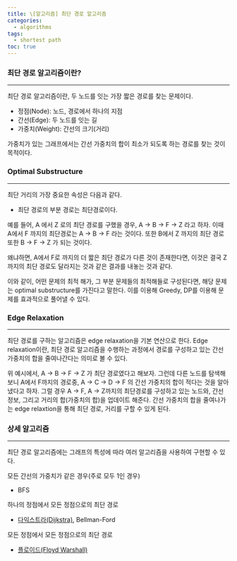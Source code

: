 ```yaml
---
title: \[알고리즘] 최단 경로 알고리즘
categories: 
  - algorithms
tags: 
  - shortest path
toc: true
---
```


### 최단 경로 알고리즘이란?

---

최단 경로 알고리즘이란, 두 노드를 잇는 가장 짧은 경로를 찾는 문제이다.

- 정점(Node): 노드, 경로에서 하나의 지점
- 간선(Edge): 두 노드를 잇는 길
- 가중치(Weight): 간선의 크기(거리)

가중치가 있는 그래프에서는 간선 가중치의 합이 최소가 되도록 하는 경로를 찾는 것이 목적이다.

### Optimal Substructure

---

최단 거리의 가장 중요한 속성은 다음과 같다. 

- 최단 경로의 부분 경로는 최단경로이다.

예를 들어, A 에서 Z 로의 최단 경로를 구했을 경우, A → B → F → Z 라고 하자. 이때 A에서 F 까지의 최단경로는  A → B → F 라는 것이다. 또한 B에서 Z 까지의 최단 경로 또한 B → F → Z 가 되는 것이다.

왜냐하면, A에서 F로 까지의 더 짧은 최단 경로가 다른 것이 존재한다면, 이것은 결국 Z까지의 최단 경로도 달라지는 것과 같은 결과를 내놓는 것과 같다. 

이와 같이, 어떤 문제의 최적 해가, 그 부분 문제들의 최적해들로 구성된다면, 해당 문제는 optimal substructure를 가진다고 말한다. 이를 이용해 Greedy, DP를 이용해 문제를 효과적으로 풀어낼 수 있다.

### Edge Relaxation

---

최단 경로를 구하는 알고리즘은 edge relaxation을 기본 연산으로 한다. Edge relaxation이란, 최단 경로 알고리즘을 수행하는 과정에서 경로를 구성하고 있는 간선 가중치의 합을 줄여나간다는 의미로 볼 수 있다.

위 예시에서, A → B → F → Z 가 최단 경로였다고 해보자. 그런데 다른 노드를 탐색해보니 A에서 F까지의 경로중, A → C → D → F 의 간선 가중치의 합이 적다는 것을 알아냈다고 하자. 그럴 경우 A → F, A → Z까지의 최단경로를 구성하고 있는 노드와, 간선 정보, 그리고 거리의 합(가중치의 합)을 업데이트 해준다. 간선 가중치의 합을 줄여나가는 edge relaxtion을 통해 최단 경로, 거리를 구할 수 있게 된다.

### 상세 알고리즘

---

최단 경로 알고리즘에는 그래프의 특성에 따라 여러 알고리즘을 사용하여 구현할 수 있다.

모든 간선의 가중치가 같은 경우(주로 모두 1인 경우)

- BFS

하나의 정점에서 모든 정점으로의 최단 경로

- [다익스트라(Dijkstra)](https://akgop.github.io/algorithms/algorithms_Dijkstra), Bellman-Ford

모든 정점에서 모든 정점으로의 최단 경로

- [플로이드(Floyd Warshall)](https://akgop.github.io/algorithms/algorithms_Floyd)

